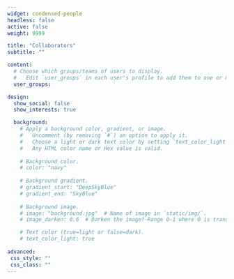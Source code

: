 ```yaml
---
widget: condensed-people
headless: false
active: false
weight: 9999

title: "Collaborators"
subtitle: ""

content:
  # Choose which groups/teams of users to display.
  #   Edit `user_groups` in each user's profile to add them to one or more of these groups.
  user_groups: 

design:
  show_social: false
  show_interests: true

  background:
    # Apply a background color, gradient, or image.
    #   Uncomment (by removing `#`) an option to apply it.
    #   Choose a light or dark text color by setting `text_color_light`.
    #   Any HTML color name or Hex value is valid.
  
    # Background color.
    # color: "navy"
  
    # Background gradient.
    # gradient_start: "DeepSkyBlue"
    # gradient_end: "SkyBlue"
  
    # Background image.
    # image: "background.jpg"  # Name of image in `static/img/`.
    # image_darken: 0.6  # Darken the image? Range 0-1 where 0 is transparent and 1 is opaque.

    # Text color (true=light or false=dark).
    # text_color_light: true  
  
advanced:
 css_style: ""
 css_class: ""
---
```

